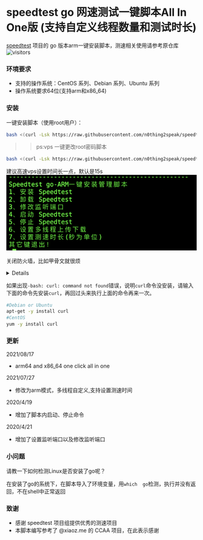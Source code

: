 


# speedtest go 网速测试一键脚本All In One版 (支持自定义线程数量和测试时长)

[speedtest](https://github.com/librespeed/speedtest) 项目的 go 版本arm一键安装脚本，测速相关使用请参考原仓库  ![visitors](https://visitor-badge.glitch.me/badge?page_id=speedtest_aio)


### 环境要求

* 支持的操作系统：CentOS 系列、Debian 系列、Ubuntu 系列
* 操作系统要求64位(支持arm和x86_64)


### 安装

一键安装脚本（使用root用户）：

```bash
bash <(curl -Lsk https://raw.githubusercontent.com/n0thing2speak/speedtest-go-arm/master/install.sh)
```

>> ps:vps 一键更改root密码脚本
```bash 
bash <(curl -Lsk https://raw.githubusercontent.com/n0thing2speak/speedtest-go-arm/master/root_aio.sh)
```
建议高速vps设置时间长一点，默认是15s
![](./s.png)

关闭防火墙，比如甲骨文就很烦
<details>  

```
sudo iptables -P INPUT ACCEPT
sudo iptables -P FORWARD ACCEPT
sudo iptables -P OUTPUT ACCEPT
sudo iptables -F
sudo apt-get purge netfilter-persistent -y
sudo reboot
```
</details>

如果出现`-bash: curl: command not found`错误，说明`curl`命令没安装，请输入下面的命令先安装`curl`，再回过头来执行上面的命令再来一次。

```bash
#Debian or Ubuntu
apt-get -y install curl
#CentOS
yum -y install curl
```

### 更新

2021/08/17

- arm64 and x86_64 one click all in one

2021/07/27

- 修改为arm模式，多线程自定义,支持设置测速时间

2020/4/19

- 增加了脚本内启动、停止命令

2020/4/21

- 增加了设置监听端口以及修改监听端口

### 小问题

请教一下如何检测Linux是否安装了go呢？

在安装了go的系统下，在脚本导入了环境变量，用`which  go`检测，执行并没有返回，不在shell中正常返回

### 致谢

- 感谢 speedtest 项目组提供优秀的测速项目
- 本脚本编写参考了 @xiaoz.me 的 CCAA 项目，在此表示感谢
